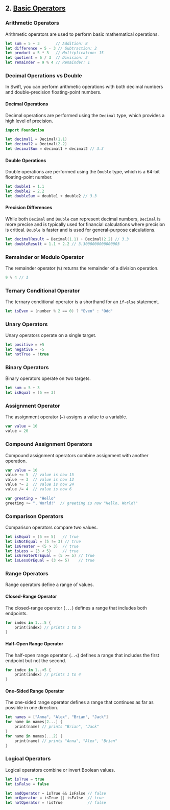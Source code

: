 ## 2. [Basic Operators](https://docs.swift.org/swift-book/LanguageGuide/BasicOperators.html)

### Arithmetic Operators
Arithmetic operators are used to perform basic mathematical operations.

```swift
let sum = 5 + 3       // Addition: 8
let difference = 5 - 3 // Subtraction: 2
let product = 5 * 3   // Multiplication: 15
let quotient = 6 / 3  // Division: 2
let remainder = 9 % 4 // Remainder: 1
```

### Decimal Operations vs Double
In Swift, you can perform arithmetic operations with both decimal numbers and double-precision floating-point numbers. 

#### Decimal Operations
Decimal operations are performed using the `Decimal` type, which provides a high level of precision.

```swift
import Foundation

let decimal1 = Decimal(1.1)
let decimal2 = Decimal(2.2)
let decimalSum = decimal1 + decimal2 // 3.3
```

#### Double Operations
Double operations are performed using the `Double` type, which is a 64-bit floating-point number.

```swift
let double1 = 1.1
let double2 = 2.2
let doubleSum = double1 + double2 // 3.3
```

#### Precision Differences
While both `Decimal` and `Double` can represent decimal numbers, `Decimal` is more precise and is typically used for financial calculations where precision is critical. `Double` is faster and is used for general-purpose calculations.

```swift
let decimalResult = Decimal(1.1) + Decimal(2.2) // 3.3
let doubleResult = 1.1 + 2.2 // 3.3000000000000003
```

### Remainder or Modulo Operator
The remainder operator (`%`) returns the remainder of a division operation.

```swift
9 % 4 // 1
```

### Ternary Conditional Operator
The ternary conditional operator is a shorthand for an `if-else` statement.

```swift
let isEven = (number % 2 == 0) ? "Even" : "Odd"
```

### Unary Operators
Unary operators operate on a single target.

```swift
let positive = +5
let negative = -5
let notTrue = !true
```

### Binary Operators
Binary operators operate on two targets.

```swift
let sum = 5 + 3
let isEqual = (5 == 3)
```

### Assignment Operator
The assignment operator (`=`) assigns a value to a variable.

```swift
var value = 10
value = 20
```

### Compound Assignment Operators
Compound assignment operators combine assignment with another operation.

```swift
var value = 10
value += 5  // value is now 15
value -= 3  // value is now 12
value *= 2  // value is now 24
value /= 4  // value is now 6
```

```swift
var greeting = "Hello"
greeting += ", World!"  // greeting is now "Hello, World!"
```

### Comparison Operators
Comparison operators compare two values.

```swift
let isEqual = (5 == 5)   // true
let isNotEqual = (5 != 3) // true
let isGreater = (5 > 3)  // true
let isLess = (3 < 5)     // true
let isGreaterOrEqual = (5 >= 5) // true
let isLessOrEqual = (3 <= 5)    // true
```

### Range Operators
Range operators define a range of values.

#### Closed-Range Operator
The closed-range operator (`...`) defines a range that includes both endpoints.

```swift
for index in 1...5 {
    print(index) // prints 1 to 5
}
```

#### Half-Open Range Operator
The half-open range operator (`..<`) defines a range that includes the first endpoint but not the second.

```swift
for index in 1..<5 {
    print(index) // prints 1 to 4
}
```

#### One-Sided Range Operator
The one-sided range operator defines a range that continues as far as possible in one direction.

```swift
let names = ["Anna", "Alex", "Brian", "Jack"]
for name in names[2...] {
    print(name) // prints "Brian", "Jack"
}
for name in names[...2] {
    print(name) // prints "Anna", "Alex", "Brian"
}
```

### Logical Operators
Logical operators combine or invert Boolean values.

```swift
let isTrue = true
let isFalse = false

let andOperator = isTrue && isFalse // false
let orOperator = isTrue || isFalse  // true
let notOperator = !isTrue           // false
```